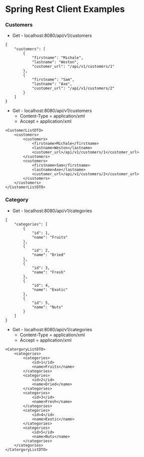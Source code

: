 # Spring Rest Client Examples


### Customers

* Get - localhost:8080/api/v1/customers
```
{
    "customers": [
        {
            "firstname": "Michale",
            "lastname": "Weston",
            "customer_url": "/api/v1/customers/1"
        },
        {
            "firstname": "Sam",
            "lastname": "Axe",
            "customer_url": "/api/v1/customers/2"
        }
    ]
}
```

* Get - localhost:8080/api/v1/customers
    * Content-Type = application/xml
    * Accept = application/xml
```
<CustomerListDTO>
    <customers>
        <customers>
            <firstname>Michale</firstname>
            <lastname>Weston</lastname>
            <customer_url>/api/v1/customers/1</customer_url>
        </customers>
        <customers>
            <firstname>Sam</firstname>
            <lastname>Axe</lastname>
            <customer_url>/api/v1/customers/2</customer_url>
        </customers>
    </customers>
</CustomerListDTO>
```

### Category
* Get - localhost:8080/api/v1/categories
```
{
    "categories": [
        {
            "id": 1,
            "name": "Fruits"
        },
        {
            "id": 2,
            "name": "Dried"
        },
        {
            "id": 3,
            "name": "Fresh"
        },
        {
            "id": 4,
            "name": "Exotic"
        },
        {
            "id": 5,
            "name": "Nuts"
        }
    ]
}
```

* Get - localhost:8080/api/v1/categories
    * Content-Type = application/xml
    * Accept = application/xml
```
<CatorgoryListDTO>
    <categories>
        <categories>
            <id>1</id>
            <name>Fruits</name>
        </categories>
        <categories>
            <id>2</id>
            <name>Dried</name>
        </categories>
        <categories>
            <id>3</id>
            <name>Fresh</name>
        </categories>
        <categories>
            <id>4</id>
            <name>Exotic</name>
        </categories>
        <categories>
            <id>5</id>
            <name>Nuts</name>
        </categories>
    </categories>
</CatorgoryListDTO>
```
    